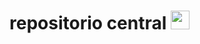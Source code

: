 <h1>repositorio central <img width="30" height="30" src="https://image.flaticon.com/icons/png/512/2232/2232688.png"></h1>




